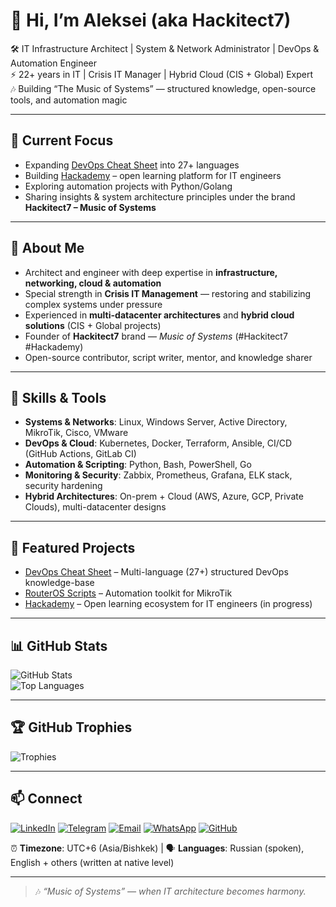 # 👋 Hi, I’m Aleksei (aka Hackitect7)

🛠 IT Infrastructure Architect | System & Network Administrator | DevOps & Automation Engineer  
⚡ 22+ years in IT | Crisis IT Manager | Hybrid Cloud (CIS + Global) Expert  
🎶 Building “The Music of Systems” — structured knowledge, open-source tools, and automation magic  

---

## 🔭 Current Focus
- Expanding [DevOps Cheat Sheet](https://hackitect7.github.io/devops-cheat-sheet/) into 27+ languages  
- Building [Hackademy](https://github.com/Hackitect7) – open learning platform for IT engineers  
- Exploring automation projects with Python/Golang  
- Sharing insights & system architecture principles under the brand **Hackitect7 – Music of Systems**  

---

## 🌟 About Me
- Architect and engineer with deep expertise in **infrastructure, networking, cloud & automation**  
- Special strength in **Crisis IT Management** — restoring and stabilizing complex systems under pressure  
- Experienced in **multi-datacenter architectures** and **hybrid cloud solutions** (CIS + Global projects)  
- Founder of **Hackitect7** brand — *Music of Systems* (#Hackitect7 #Hackademy)  
- Open-source contributor, script writer, mentor, and knowledge sharer  

---

## 🧰 Skills & Tools
- **Systems & Networks**: Linux, Windows Server, Active Directory, MikroTik, Cisco, VMware  
- **DevOps & Cloud**: Kubernetes, Docker, Terraform, Ansible, CI/CD (GitHub Actions, GitLab CI)  
- **Automation & Scripting**: Python, Bash, PowerShell, Go  
- **Monitoring & Security**: Zabbix, Prometheus, Grafana, ELK stack, security hardening  
- **Hybrid Architectures**: On-prem + Cloud (AWS, Azure, GCP, Private Clouds), multi-datacenter designs  

---

## 🚀 Featured Projects
- [DevOps Cheat Sheet](https://hackitect7.github.io/devops-cheat-sheet/) – Multi-language (27+) structured DevOps knowledge-base  
- [RouterOS Scripts](https://github.com/Hackitect7/routeros-scripts) – Automation toolkit for MikroTik  
- [Hackademy](https://github.com/Hackitect7) – Open learning ecosystem for IT engineers (in progress)  

---

## 📊 GitHub Stats
![GitHub Stats](https://github-readme-stats.vercel.app/api?username=Hackitect7&show_icons=true&theme=tokyonight&hide_border=true)  
![Top Languages](https://github-readme-stats.vercel.app/api/top-langs/?username=Hackitect7&layout=compact&theme=tokyonight&hide_border=true)  

---

## 🏆 GitHub Trophies
![Trophies](https://github-profile-trophy.vercel.app/?username=Hackitect7&theme=darkhub&no-frame=true&no-bg=true&margin-w=15)

---

## 📫 Connect

[![LinkedIn](https://img.shields.io/badge/LinkedIn-blue?logo=linkedin)](https://linkedin.com/in/hackitect7)
[![Telegram](https://img.shields.io/badge/Telegram-2CA5E0?logo=telegram&logoColor=white)](https://t.me/Manfred251278)
[![Email](https://img.shields.io/badge/Email-D14836?logo=gmail&logoColor=white)](mailto:papulya2012@gmail.com)
[![WhatsApp](https://img.shields.io/badge/WhatsApp-25D366?logo=whatsapp&logoColor=white)](https://wa.me/996501141183)
[![GitHub](https://img.shields.io/badge/GitHub-black?logo=github)](https://github.com/Hackitect7)

⏰ **Timezone**: UTC+6 (Asia/Bishkek) | 🗣️ **Languages**: Russian (spoken), English + others (written at native level)  

---

> 🎶 *“Music of Systems” — when IT architecture becomes harmony.*  
